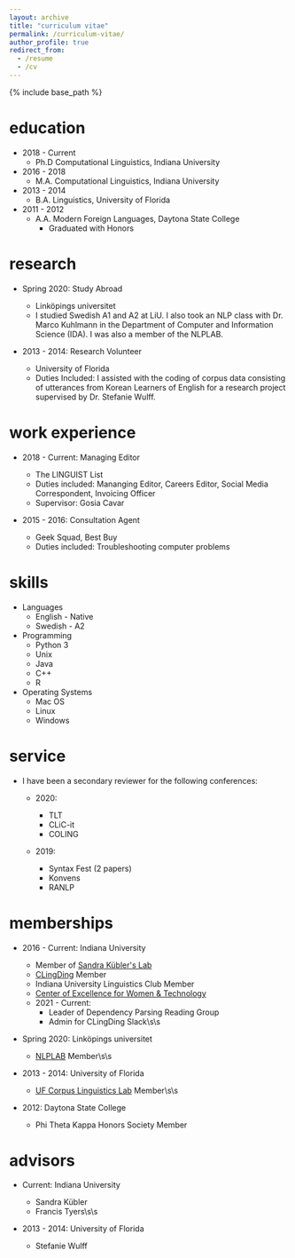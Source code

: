 ```yaml
---
layout: archive
title: "curriculum vitae"
permalink: /curriculum-vitae/
author_profile: true
redirect_from:
  - /resume
  - /cv
---
```


{% include base_path %}

education
======
* 2018 - Current
  * Ph.D Computational Linguistics, Indiana University
* 2016 - 2018
  * M.A. Computational Linguistics, Indiana University
* 2013 - 2014
  * B.A. Linguistics, University of Florida
* 2011 - 2012
  * A.A. Modern Foreign Languages, Daytona State College
    * Graduated with Honors

research
======
* Spring 2020: Study Abroad
  * Linköpings universitet
  * I studied Swedish A1 and A2 at LiU. I also took an NLP class with Dr. Marco Kuhlmann in the Department of Computer and Information Science (IDA). I was also a member of the NLPLAB.  

* 2013 - 2014: Research Volunteer
  * University of Florida
  * Duties Included: I assisted with the coding of corpus data consisting of utterances from Korean Learners of English for a research project supervised by Dr. Stefanie Wulff.

work experience
======
* 2018 - Current: Managing Editor
  * The LINGUIST List
  * Duties included: Mananging Editor, Careers Editor, Social Media Correspondent, Invoicing Officer
  * Supervisor: Gosia Cavar  

* 2015 - 2016: Consultation Agent
  * Geek Squad, Best Buy
  * Duties included: Troubleshooting computer problems

skills
======
* Languages
  * English - Native
  * Swedish - A2
* Programming
  * Python 3
  * Unix
  * Java
  * C++
  * R
* Operating Systems
  * Mac OS
  * Linux
  * Windows

service
======
* I have been a secondary reviewer for the following conferences:
  * 2020:
    * TLT
    * CLiC-it
    * COLING  

  * 2019:
    * Syntax Fest (2 papers)
    * Konvens
    * RANLP

memberships
======
* 2016 - Current: Indiana University
  * Member of [Sandra Kübler's Lab](https://www.researchgate.net/lab/Sandra-Kuebler-Lab)
  * [CLingDing](https://cl.indiana.edu/clingding.html) Member
  * Indiana University Linguistics Club Member
  * [Center of Excellence for Women & Technology](https://womenandtech.indiana.edu/)
  * 2021 - Current:
    * Leader of Dependency Parsing Reading Group
    * Admin for CLingDing Slack\s\s

* Spring 2020: Linköpings universitet
  * [NLPLAB](https://www.ida.liu.se/divisions/hcs/nlplab/) Member\s\s

* 2013 - 2014: University of Florida
  * [UF Corpus Linguistics Lab](https://people.clas.ufl.edu/swulff/uf-corpus-linguistics-lab/) Member\s\s

* 2012: Daytona State College
  * Phi Theta Kappa Honors Society Member

advisors
======
* Current: Indiana University
  * Sandra Kübler
  * Francis Tyers\s\s

* 2013 - 2014: University of Florida
  * Stefanie Wulff